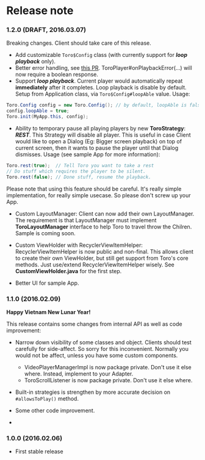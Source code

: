 # Release note

### 1.2.0 (DRAFT, 2016.03.07)

Breaking changes. Client should take care of this release.

- Add customizable ```Toro$Config``` class (with currently support for ***loop playback*** only).
- Better error handling, see [this PR](https://github.com/eneim/Toro/pull/26). ToroPlayer#onPlaybackError(...) will now require a boolean response.
- Support ***loop playback***. Current player would automatically repeat **immediately** after it completes. Loop playback is disable by default. Setup from Application class, via ```Toro$Config#loopAble``` value. Usage:

```java
Toro.Config config = new Toro.Config(); // by default, loopAble is false
config.loopAble = true;
Toro.init(MyApp.this, config);
```
- Ability to temporary pause all playing players by new **ToroStrategy**: ***REST***. This Strategy will disable all player. This is useful in case Client would like to open a Dialog (Eg: Bigger screen playback) on top of current screen, then it wants to pause the player until that Dialog dismisses. Usage (see sample App for more information):

```java
Toro.rest(true);  // Tell Toro you want to take a rest
// Do stuff which requires the player to be silent.
Toro.rest(false); // Done stuff, resume the playback.
```
Please note that using this feature should be careful. It's really simple implementation, for really simple usecase. So please don't screw up your App.

- Custom LayoutManager: Client can now add their own LayoutManager. The requirement is that LayoutManager must implement **ToroLayoutManager** interface to help Toro to travel throw the Chilren. Sample is coming soon.

- Custom ViewHolder with RecyclerViewItemHelper: RecyclerViewItemHelper is now public and non-final. This allows client to create their own ViewHolder, but still get support from Toro's core methods. Just use/extend RecyclerViewItemHelper wisely. See **CustomViewHolder.java** for the first step.

- Better UI for sample App.

### 1.1.0 (2016.02.09)

**Happy Vietnam New Lunar Year!**

This release contains some changes from internal API as well as code improvement:

- Narrow down visibility of some classes and object. Clients should test carefully for side-affect. So sorry for this inconvenient. Normally you would not be affect, unless you have some custom components.
  - VideoPlayerManagerImpl is now package private. Don't use it else where. Instead, implement to your Adapter.
  - ToroScrollListener is now package private. Don't use it else where. 

- Built-in strategies is strengthen by more accurate decision on ```#allowsToPlay()``` method.

- Some other code improvement.
- 
### 1.0.0 (2016.02.06)

- First stable release
